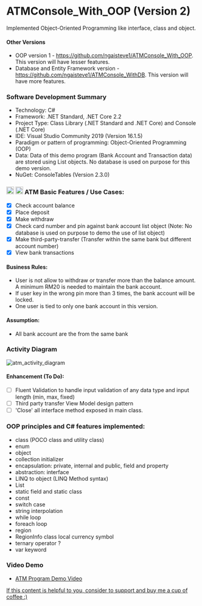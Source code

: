 # ATMConsole_With_OOP (Version 2)
Implemented Object-Oriented Programming like interface, class and object. 

#### Other Versions
- OOP version 1 - https://github.com/ngaisteve1/ATMConsole_With_OOP. This version will have lesser features.
- Database and Entity Framework version - https://github.com/ngaisteve1/ATMConsole_WithDB. This version will have more features.

### Software Development Summary
- Technology: C#
- Framework: .NET Standard, .NET Core 2.2
- Project Type: Class Library (.NET Standard and .NET Core) and Console (.NET Core)
- IDE: Visual Studio Community 2019 (Version 16.1.5)
- Paradigm or pattern of programming: Object-Oriented Programming (OOP)
- Data: Data of this demo program (Bank Account and Transaction data) are stored using List objects. No database is used on purpose for this demo version.
- NuGet: ConsoleTables (Version 2.3.0)

### <img class="emoji" alt="atm" height="20" width="20" src="https://github.githubassets.com/images/icons/emoji/unicode/1f3e7.png"> <img class="emoji" alt="credit_card" height="20" width="20" src="https://github.githubassets.com/images/icons/emoji/unicode/1f4b3.png"> ATM Basic Features / Use Cases:
- [x] Check account balance
- [x] Place deposit
- [x] Make withdraw
- [x] Check card number and pin against bank account list object (Note: No database is used on purpose to demo the use of list object)
- [x] Make third-party-transfer (Transfer within the same bank but different account number)
- [x] View bank transactions

#### Business Rules:
- User is not allow to withdraw or transfer more than the balance amount. A minimum RM20 is needed to maintain the bank account.
- If user key in the wrong pin more than 3 times, the bank account will be locked.
- One user is tied to only one bank account in this version. 

#### Assumption:
- All bank account are the from the same bank

### Activity Diagram
![atm_activity_diagram](https://user-images.githubusercontent.com/21274590/53474610-8615c080-3aa8-11e9-99b2-b1cb32f7ec1c.png)


#### Enhancement (To Do):
- [ ] Fluent Validation to handle input validation of any data type and input length (min, max, fixed)
- [ ] Third party transfer View Model design pattern
- [ ] 'Close' all interface method exposed in main class.

### OOP principles and C# features implemented:
- class (POCO class and utility class)
- enum
- object
- collection initializer
- encapsulation: private, internal and public, field and property
- abstraction: interface
- LINQ to object (LINQ Method syntax)
- List
- static field and static class
- const
- switch case
- string interpolation
- while loop
- foreach loop
- region
- RegionInfo class local currency symbol
- ternary operator ?
- var keyword

### Video Demo
- [ATM Program Demo Video]()

[If this content is helpful to you, consider to support and buy me a cup of coffee :) ](https://ko-fi.com/V7V2PN67)
